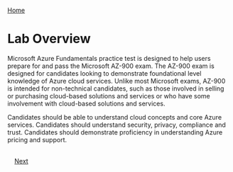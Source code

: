 [Home](./master/README.md)
# Lab Overview

Microsoft Azure Fundamentals practice test is designed to help users prepare for and pass the Microsoft AZ-900 exam. The AZ-900 exam is designed for candidates looking to demonstrate foundational level knowledge of Azure cloud services. Unlike most Microsoft exams, AZ-900 is intended for non-technical candidates, such as those involved in selling or purchasing cloud-based solutions and services or who have some involvement with cloud-based solutions and services.

Candidates should be able to understand cloud concepts and core Azure services. Candidates should understand security, privacy, compliance and trust. Candidates should demonstrate proficiency in understanding Azure pricing and support.

&nbsp;&nbsp;&nbsp;&nbsp;&nbsp;&nbsp;&nbsp;&nbsp;&nbsp;&nbsp;&nbsp;&nbsp;&nbsp;&nbsp;&nbsp;&nbsp;&nbsp;&nbsp;&nbsp;&nbsp;&nbsp;&nbsp;&nbsp;&nbsp;&nbsp;&nbsp;&nbsp;&nbsp;&nbsp;&nbsp;&nbsp;&nbsp;&nbsp;&nbsp;&nbsp;&nbsp;&nbsp;&nbsp;&nbsp;&nbsp;&nbsp;&nbsp;&nbsp;&nbsp;&nbsp;&nbsp;&nbsp;&nbsp;&nbsp;&nbsp;&nbsp;&nbsp;&nbsp;&nbsp;&nbsp;&nbsp;&nbsp;&nbsp;&nbsp;&nbsp;&nbsp;&nbsp;&nbsp;&nbsp;&nbsp;&nbsp;&nbsp;&nbsp;&nbsp;&nbsp;&nbsp;&nbsp;&nbsp;&nbsp;&nbsp;&nbsp;&nbsp;&nbsp;&nbsp;&nbsp;&nbsp;&nbsp;&nbsp;&nbsp;&nbsp;&nbsp;&nbsp;&nbsp;&nbsp;&nbsp;&nbsp;&nbsp;&nbsp;&nbsp;&nbsp;&nbsp;&nbsp;&nbsp;&nbsp;&nbsp;&nbsp;&nbsp;&nbsp;&nbsp;&nbsp;&nbsp;&nbsp;&nbsp;&nbsp;&nbsp;&nbsp;&nbsp;&nbsp;&nbsp;&nbsp;&nbsp;&nbsp;&nbsp;&nbsp;&nbsp;&nbsp;&nbsp;&nbsp;&nbsp;&nbsp;&nbsp;&nbsp;&nbsp;&nbsp;&nbsp;&nbsp;&nbsp;[Next](./)
